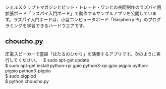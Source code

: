 シェルスクリプトマガジンとビット・トレード・ワンとの共同制作のラズパイ用拡張ボード「ラズパイ入門ボード」で動作するサンプルアプリを公開しています。ラズパイ入門ボードは、小型コンピュータボード「Raspberry Pi」のプログラミングを学習できるハードウエアです。

## choucho.py  
圧電スピーカーで童謡「ほたるのひかり」を演奏するアプリです。次のように実行してください。  
$ sudo apt-get update  
$ sudo apt-get install python-rpi.gpio python3-rpi.gpio pigpio python-pigpio python3-pigpio  
$ sudo pigpiod  
$ python choucho.py  
